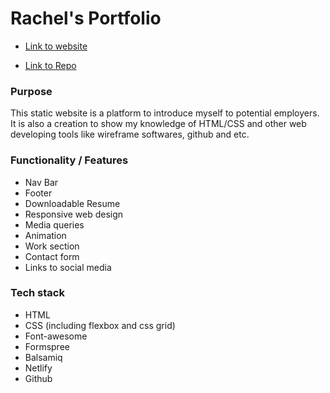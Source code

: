 # Rachel's Portfolio

- [Link to website](https://rachel-s-portfolio.netlify.app/index.html)

- [Link to Repo](https://github.com/xinyirachel/Rachel-s-Portfolio)

### Purpose
This static website is a platform to introduce myself to potential employers. It is also a creation to show my knowledge of HTML/CSS and other web developing tools like wireframe softwares, github and etc.

### Functionality / Features
- Nav Bar
- Footer
- Downloadable Resume
- Responsive web design
- Media queries
- Animation
- Work section
- Contact form
- Links to social media

### Tech stack
- HTML
- CSS (including flexbox and css grid)
- Font-awesome
- Formspree
- Balsamiq
- Netlify
- Github


